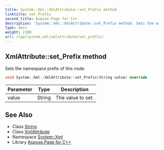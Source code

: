 ```yaml
---
title: System::Xml::XmlAttribute::set_Prefix method
linktitle: set_Prefix
second_title: Aspose.Page for C++
description: 'System::Xml::XmlAttribute::set_Prefix method. Sets the namespace prefix of this node in C++.'
type: docs
weight: 2100
url: /cpp/system.xml/xmlattribute/set_prefix/
---
```

## XmlAttribute::set_Prefix method


Sets the namespace prefix of this node.

```cpp
void System::Xml::XmlAttribute::set_Prefix(String value) override
```


| Parameter | Type | Description |
| --- | --- | --- |
| value | String | The value to set. |

## See Also

* Class [String](../../../system/string/)
* Class [XmlAttribute](../)
* Namespace [System::Xml](../../)
* Library [Aspose.Page for C++](../../../)
